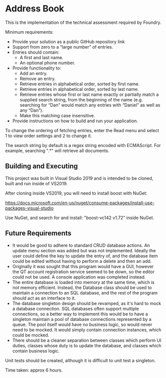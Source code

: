 # Address Book

This is the implementation of the technical assessment required by Foundry.

Minimum requirements:

- Provide your solution as a public GitHub repository link 
- Support from zero to a “large number” of entries. 
- Entries should contain: 
  - A first and last name. 
  - An optional phone number. 
- Provide functionality to: 
  - Add an entry. 
  - Remove an entry. 
  - Retrieve entries in alphabetical order, sorted by first name. 
  - Retrieve entries in alphabetical order, sorted by last name. 
  - Retrieve entries whose first or last name exactly or partially match a supplied search string, from the beginning of the name (e.g. searching for “Dan” would match any entries with “Daniel” as well as any “Dan”). 
  - Make this matching case insensitive. 
- Provide instructions on how to build and run your application. 

To change the ordering of fetching entries, enter the Read menu and select 1 to view order settings and 2 to change it. 

The search string by default is a regex string encoded with ECMAScript. For example, searching ".*" will retrieve all documents. 

## Building and Executing

This project was built in Visual Studio 2019 and is intended to be cloned, built and run inside of VS2019. 

After cloning inside VS2019, you will need to install boost with NuGet: 

https://docs.microsoft.com/en-us/nuget/consume-packages/install-use-packages-visual-studio 

Use NuGet, and search for and install: "boost-vc142 v1.72" inside NuGet. 

## Future Requirements

- It would be good to adhere to standard CRUD database actions. An update menu section was added but was not implemented. Ideally the user could define the key to update the entry of, and the database item could be edited without having to perform a delete and then an add. 
- Originally it was sought that this program would have a GUI, however the QT account registration service seemed to be down, so the editor could not be used. A console application was completed instead. 
- The entire database is loaded into memory at the same time, which is not memory efficient. Instead, the Database class should be used to maintain a connection to an SQL database, and the rest of the program should act as an interface to it. 
- The database singleton design should be revamped, as it's hard to mock a database connection. SQL databases often support multiple connections, so a better way to implement this would be to have a singleton maintain a pool of database connections represented by a queue. The pool itself would have no business logic, so would never need to be mocked. It would simply contain connection instances, which could be mocked. 
- There should be a cleaner separation between classes which perform UI duties, classes whose duty is to update the database, and classes which contain business logic. 

Unit tests should be created, although it is difficult to unit test a singleton. 

Time taken: approx 6 hours. 
